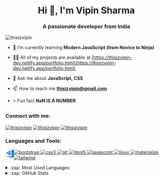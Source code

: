 <h1 align="center">Hi 👋, I'm Vipin Sharma</h1>
<h3 align="center">A passionate developer from India</h3>

<p align="left"> <img src="https://komarev.com/ghpvc/?username=thisizvipin" alt="thisizvipin" /> </p>

- 🌱 I’m currently learning **Modern JavaScript (from Novice to Ninja)**

- 👨‍💻 All of my projects are available at [https://thisizvipin-dev.netlify.app/portfolio.html](https://thisizvipin-dev.netlify.app/portfolio.html)

- 💬 Ask me about **JavaScript, CSS**

- 📫 How to reach me **thisizvipin@gmail.com**

- ⚡ Fun fact **NaN IS A NUMBER**

<p align="left">
<h3 align="left">Connect with me:</h3>
<a href="https://twitter.com/thisizvipin" target="blank"><img align="center" src="https://cdn.jsdelivr.net/npm/simple-icons@3.0.1/icons/twitter.svg" alt="thisizvipin" height="30" width="40" /></a>
<a href="https://linkedin.com/in/thisizvipin" target="blank"><img align="center" src="https://cdn.jsdelivr.net/npm/simple-icons@3.0.1/icons/linkedin.svg" alt="thisizvipin" height="30" width="40" /></a>
<a href="https://instagram.com/thisizvipin" target="blank"><img align="center" src="https://cdn.jsdelivr.net/npm/simple-icons@3.0.1/icons/instagram.svg" alt="thisizvipin" height="30" width="40" /></a>
</p>

<h3 align="left">Languages and Tools:</h3>
<img align="left" alt="Visual Studio Code" width="26px" src="https://raw.githubusercontent.com/github/explore/80688e429a7d4ef2fca1e82350fe8e3517d3494d/topics/visual-studio-code/visual-studio-code.png" />

<p align="left"> <a href="https://getbootstrap.com" target="_blank"> <img src="https://devicons.github.io/devicon/devicon.git/icons/bootstrap/bootstrap-plain.svg" alt="bootstrap" width="40" height="40"/> </a> <a href="https://www.w3schools.com/css/" target="_blank"> <img src="https://devicons.github.io/devicon/devicon.git/icons/css3/css3-original-wordmark.svg" alt="css3" width="40" height="40"/> </a> <a href="https://git-scm.com/" target="_blank"> <img src="https://www.vectorlogo.zone/logos/git-scm/git-scm-icon.svg" alt="git" width="40" height="40"/> </a> <a href="https://www.w3.org/html/" target="_blank"> <img src="https://devicons.github.io/devicon/devicon.git/icons/html5/html5-original-wordmark.svg" alt="html5" width="40" height="40"/> </a> <a href="https://developer.mozilla.org/en-US/docs/Web/JavaScript" target="_blank"> <img src="https://devicons.github.io/devicon/devicon.git/icons/javascript/javascript-original.svg" alt="javascript" width="40" height="40"/> </a> <a href="https://www.linux.org/" target="_blank"> <img src="https://devicons.github.io/devicon/devicon.git/icons/linux/linux-original.svg" alt="linux" width="40" height="40"/> </a> <a href="https://materializecss.com/" target="_blank"> <img src="https://raw.githubusercontent.com/prplx/svg-logos/5585531d45d294869c4eaab4d7cf2e9c167710a9/svg/materialize.svg" alt="materialize" width="40" height="40"/> </a> <a href="https://tailwindcss.com/" target="_blank"> <img src="https://www.vectorlogo.zone/logos/tailwindcss/tailwindcss-icon.svg" alt="tailwind" width="40" height="40"/> </a> </p>

<details>
  <summary>:zap: Most Used Languages</summary>
  <img src="https://github-readme-stats.vercel.app/api/top-langs/?username=thisizvipin&layout=compact" alt="thisizvipin" />
  
</details>


<details>
  <summary>:zap: GitHub Stats</summary>
 <img align="left" src="https://github-readme-stats.vercel.app/api?username=thisizvipin&show_icons=true" alt="thisizvipin" />

</details>

